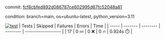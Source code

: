 commit: [fcf8cbfed892d086787ce602995d67fc52048a81](https://github.com/rcmdnk/conf-finder/tree/fcf8cbfed892d086787ce602995d67fc52048a81)

condition: branch=main, os=ubuntu-latest, python_version=3.11

[![test](https://github.com/rcmdnk/conf-finder/actions/workflows/test.yml/badge.svg)](https://github.com/rcmdnk/conf-finder/actions/runs/14585301991)
| Tests | Skipped | Failures | Errors | Time |
| ----- | ------- | -------- | -------- | ------------------ |
| 17 | 0 :zzz: | 0 :x: | 0 :fire: | 0.924s :stopwatch: |

